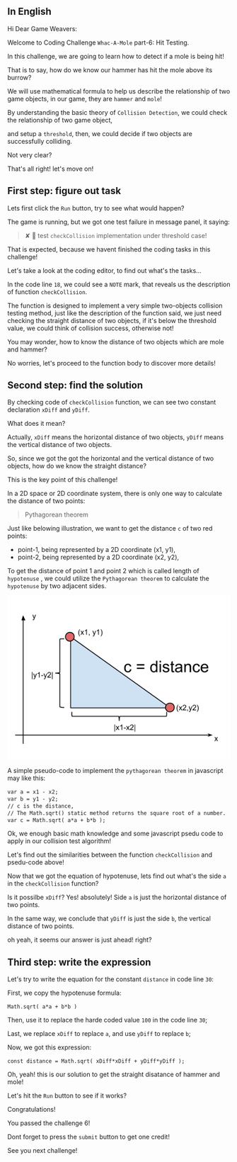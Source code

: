 ## In English

Hi Dear Game Weavers:

Welcome to Coding Challenge `Whac-A-Mole` part-6: Hit Testing.

In this challenge, we are going to learn how to detect if a mole is being hit!

That is to say, how do we know our hammer has hit the mole above its burrow?

We will use mathematical formula to help us describe the relationship of two game objects, in our game, they are `hammer` and `mole`!

By understanding the basic theory of `Collision Detection`, we could check the relationship of two game object, 

and setup a `threshold`, then, we could decide if two objects are successfully colliding.

Not very clear? 

That's all right! let's move on!


## First step: figure out task

Lets first click the `Run` button, try to see what would happen?

The game is running, but we got one test failure in message panel, it saying: 

> ✘ 🤔 test `checkCollision` implementation under threshold case!

That is expected, because we havent finished the coding tasks in this challenge!

Let's take a look at the coding editor, to find out what's the tasks...

In the code line `18`, we could see a `NOTE` mark, that reveals us the description of function `checkCollision`.

The function is designed to implement a very simple two-objects collision testing method, just like the description of the function said, we just need checking the straight distance of two objects, if it's below the threshold value, we could think of collision success, otherwise not!

You may wonder, how to know the distance of two objects which are mole and hammer? 

No worries, let's proceed to the function body to discover more details!

## Second step: find the solution

By checking code of `checkCollision` function, we can see two constant declaration `xDiff` and `yDiff`.

What does it mean?

Actually, `xDiff` means the horizontal distance of two objects, `yDiff` means the vertical distance of two objects.

So, since we got the got the horizontal and the vertical distance of two objects, how do we know the straight distance?

This is the key point of this challenge!

In a 2D space or 2D coordinate system, there is only one way to calculate the distance of two points:

> Pythagorean theorem

Just like belowing illustration, we want to get the distance `c` of two red points: 

- point-1, being represented by a 2D coordinate (x1, y1), 
- point-2, being represented by a 2D coordinate (x2, y2),

To get the distance of point 1 and point 2 which is called length of `hypotenuse` , we could utilize the `Pythagorean theorem` to calculate the `hypotenuse` by two adjacent sides.

![stackoverflow_pythagoras_theorem](https://raw.githubusercontent.com/lwz7512/game-weaver-ast/master/images/stackoverflow_pythagoras_theorem.png)

A simple pseudo-code to implement the `pythagorean theorem` in javascript may like this:

```
var a = x1 - x2;
var b = y1 - y2;
// c is the distance, 
// The Math.sqrt() static method returns the square root of a number.
var c = Math.sqrt( a*a + b*b );
```

Ok, we enough basic math knowledge and some javascript psedu code to apply in our collision test algorithm!

Let's find out the similarities between the function `checkCollision` and psedu-code above!

Now that we got the equation of hypotenuse, lets find out what's the side `a` in the `checkCollision` function?

Is it possilbe `xDiff`? Yes! absolutely! Side `a` is just the horizontal distance of two points.

In the same way, we conclude that `yDiff` is just the side `b`, the vertical distance of two points.

oh yeah, it seems our answer is just ahead! right?


## Third step: write the expression

Let's try to write the equation for the constant `distance` in code line `30`:

First, we copy the hypotenuse formula:

```
Math.sqrt( a*a + b*b )
```

Then, use it to replace the harde coded value `100` in the code line `30`;

Last, we replace `xDiff` to replace `a`, and use `yDiff` to replace `b`;

Now, we got this expression:

```
const distance = Math.sqrt( xDiff*xDiff + yDiff*yDiff );
```

Oh, yeah! this is our solution to get the straight disatance of hammer and mole!


Let's hit the `Run` button to see if it works?


Congratulations!

You passed the challenge 6!

Dont forget to press the `submit` button to get one credit!

See you next challenge!